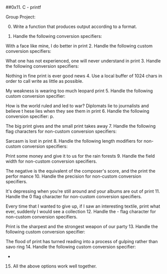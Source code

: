 ##0x11. C - printf

Group Project:

0. Write a function that produces output according to a format.

1. Handle the following conversion specifiers:

With a face like mine, I do better in print
2. Handle the following custom conversion specifiers:

What one has not experienced, one will never understand in print
3. Handle the following conversion specifiers:

Nothing in fine print is ever good news
4. Use a local buffer of 1024 chars in order to call write as little as possible.

My weakness is wearing too much leopard print
5. Handle the following custom conversion specifier:

How is the world ruled and led to war? Diplomats lie to journalists and believe t hese lies when they see them in print
6. Handle the following conversion specifier: p.

The big print gives and the small print takes away
7. Handle the following flag characters for non-custom conversion specifiers:

Sarcasm is lost in print
8. Handle the following length modifiers for non-custom conversion specifiers:

Print some money and give it to us for the rain forests
9. Handle the field width for non-custom conversion specifiers.

The negative is the equivalent of the composer's score, and the print the perfor mance
10. Handle the precision for non-custom conversion specifiers.

It's depressing when you're still around and your albums are out of print
11. Handle the 0 flag character for non-custom conversion specifiers.

Every time that I wanted to give up, if I saw an interesting textile, print what ever, suddenly I would see a collection
12. Handle the - flag character for non-custom conversion specifiers.

Print is the sharpest and the strongest weapon of our party
13. Handle the following custom conversion specifier:

The flood of print has turned reading into a process of gulping rather than savo ring
14. Handle the following custom conversion specifier:

*
15. All the above options work well together.

